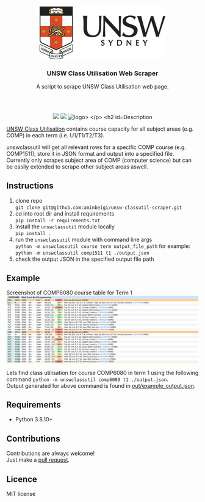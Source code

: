 <p align="center">
<img src="/media/logo.png"/ alt="logo">
<br/>
<h3 align="center">UNSW Class Utilisation Web Scraper</h3>
<p align="center">A script to scrape UNSW Class Utilisation web page. </p>
<h2></h2>
</p>
<br />

<p align="center">
<a href="../../issues"><img src="..."/></a>
<a href="../../pulls"><img src="https://img.shields.io/github/issues-pr/aminbeigi/unsw-classutil-scraper.svg?style=flat-square" /></a>
<img src="https://img.shields.io/github/license/aminbeigi/unsw-classutil-scraper?style=flat-square" alt="logo>
</p>

## Description
<a href="http://classutil.unsw.edu.au/">UNSW Class Utilisation</a> contains course capacity for all subject areas (e.g. COMP) in each term (i.e. U1/T1/T2/T3).  

unswclassutil will get all relevant rows for a specific COMP course (e.g. COMP1511), store it in JSON format and output into a specified file. Currently only scrapes subject area of COMP (computer science) but can be easily extended to scrape other subject areas aswell.

## Instructions
1. clone repo  
`git clone git@github.com:aminbeigi/unsw-classutil-scraper.git`
2. cd into root dir and install requirements  
`pip install -r requirements.txt`
3. install the `unswclassutil` module locally     
`pip install .` 
4. run the `unswclassutil` module with command line args  
`python -m unswclassutil course term output_file_path`
for example: `python -m unswclassutil comp1511 t1 ./output.json`
5. check the output JSON in the specified output file path

## Example
Screenshot of COMP6080 course table for Term 1  
<img src="media/comp6080t1_course_table.PNG" alt="media/comp6080t1_course_table.PNG">

Lets find class utilisation for course COMP6080 in term 1 using the following command `python -m unswclassutil comp6080 t1 ./output.json`.  
Output generated for above command is found in <a href="out/example_output.json">out/example_output.json</a>.

## Requirements
* Python 3.8.10+

## Contributions
Contributions are always welcome!  
Just make a [pull request](../../pulls).

## Licence
MIT license
